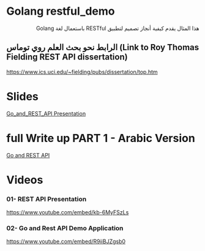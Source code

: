 # Golang restful_demo
<div dir="rtl"> هذا المثال يقدم كيفية أنجاز تصميم لتطبيق RESTful باستعمال لغة Golang   </div>


## الرابط نحو بحث العلم روي توماس (Link to Roy Thomas Fielding REST API dissertation) 
https://www.ics.uci.edu/~fielding/pubs/dissertation/top.htm

# Slides
<a href="https://github.com/harchaoui/restful_demo/blob/master/go%20and%20rest%20API_%20Slides.pdf" > Go_and_REST_API Presentation </a>

# full Write up PART 1 - Arabic Version
<a href="https://github.com/harchaoui/restful_demo/blob/master/go%20and%20rest%20API_Writeup_01.pdf" > Go and REST API </a>


# Videos
### 01- REST API Presentation
https://www.youtube.com/embed/kb-6MyFSzLs

### 02- Go and Rest API Demo Application
https://www.youtube.com/embed/R9iiBJZgsb0
